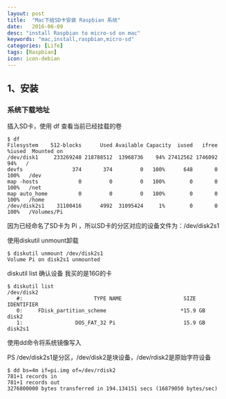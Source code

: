 ```yaml
---
layout: post
title:  "Mac下给SD卡安装 Raspbian 系统"
date:   2016-06-09
desc: "install Raspbian to micro-sd on mac"
keywords: "mac,install,raspbian,micro-sd"
categories: [Life]
tags: [Raspbian]
icon: icon-debian
---
```


## 1、安装

### 系统下载地址

插入SD卡，使用 df 查看当前已经挂载的卷

```
$ df
Filesystem    512-blocks      Used Available Capacity  iused   ifree %iused  Mounted on
/dev/disk1     233269248 218788512  13968736    94% 27412562 1746092   94%   /
devfs                374       374         0   100%      648       0  100%   /dev
map -hosts             0         0         0   100%        0       0  100%   /net
map auto_home          0         0         0   100%        0       0  100%   /home
/dev/disk2s1    31100416      4992  31095424     1%        0       0  100%   /Volumes/Pi
```

因为已经命名了SD卡为 Pi ，所以SD卡的分区对应的设备文件为：/dev/disk2s1

使用diskutil unmount卸载

```
$ diskutil unmount /dev/disk2s1
Volume Pi on disk2s1 unmounted
```

diskutil list 确认设备 我买的是16G的卡

```
$ diskutil list
/dev/disk2
   #:                       TYPE NAME                    SIZE       IDENTIFIER
   0:     FDisk_partition_scheme                        *15.9 GB    disk2
   1:                 DOS_FAT_32 Pi                      15.9 GB    disk2s1
```

使用dd命令将系统镜像写入

PS /dev/disk2s1是分区，/dev/disk2是块设备，/dev/rdisk2是原始字符设备

```
$ dd bs=4m if=pi.img of=/dev/rdisk2
781+1 records in
781+1 records out
3276800000 bytes transferred in 194.134151 secs (16879050 bytes/sec)
```
